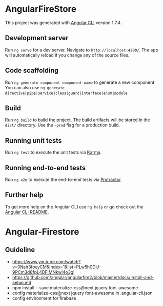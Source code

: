 # AngularFireStore

This project was generated with [Angular CLI](https://github.com/angular/angular-cli) version 1.7.4.

## Development server

Run `ng serve` for a dev server. Navigate to `http://localhost:4200/`. The app will automatically reload if you change any of the source files.

## Code scaffolding

Run `ng generate component component-name` to generate a new component. You can also use `ng generate directive|pipe|service|class|guard|interface|enum|module`.

## Build

Run `ng build` to build the project. The build artifacts will be stored in the `dist/` directory. Use the `-prod` flag for a production build.

## Running unit tests

Run `ng test` to execute the unit tests via [Karma](https://karma-runner.github.io).

## Running end-to-end tests

Run `ng e2e` to execute the end-to-end tests via [Protractor](http://www.protractortest.org/).

## Further help

To get more help on the Angular CLI use `ng help` or go check out the [Angular CLI README](https://github.com/angular/angular-cli/blob/master/README.md).
# Angular-Firestore

## Guideline
+ https://www.youtube.com/watch?v=0Nah3foeyCM&index=1&list=PLw5h0DiJ-9PCm3d8fpL4DFIMNkwI4o3gl
+ https://github.com/angular/angularfire2/blob/master/docs/install-and-setup.md
+ npm install --save materialize-css@next jquery font-awesome
+ config materialize-css@next jquery font-awesome in .angular-cli.json
+ config environment for firebase

